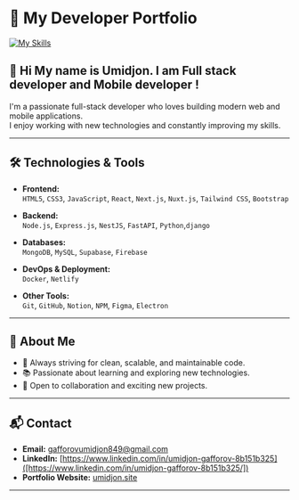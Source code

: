 # 🚀 My Developer Portfolio

[![My Skills](https://skillicons.dev/icons?i=js,html,css,nextjs,nestjs,netlify,nodejs,express,notion,npm,nuxtjs,py,django,react,redux,supabase,tailwind,mongodb,mysql,git,github,firebase,electron,docker,bootstrap,express,fastapi,figma,fastapi,heroku,php,ps,phpstorm,pycharm)](https://skillicons.dev)

## 👋 Hi My name is Umidjon. I am Full stack developer and Mobile developer !

I'm a passionate full-stack developer who loves building modern web and mobile applications.  
I enjoy working with new technologies and constantly improving my skills.

---

## 🛠️ Technologies & Tools

- **Frontend:**  
  `HTML5`, `CSS3`, `JavaScript`, `React`, `Next.js`, `Nuxt.js`, `Tailwind CSS`, `Bootstrap`

- **Backend:**  
  `Node.js`, `Express.js`, `NestJS`, `FastAPI`, `Python`,`django`

- **Databases:**  
  `MongoDB`, `MySQL`, `Supabase`, `Firebase`

- **DevOps & Deployment:**  
  `Docker`, `Netlify`

- **Other Tools:**  
  `Git`, `GitHub`, `Notion`, `NPM`, `Figma`, `Electron`

---



## 🌟 About Me

- 🎯 Always striving for clean, scalable, and maintainable code.
- 📚 Passionate about learning and exploring new technologies.
- 🤝 Open to collaboration and exciting new projects.

---

## 📬 Contact

- **Email:** gafforovumidjon849@gmail.com
- **LinkedIn:** [https://www.linkedin.com/in/umidjon-gafforov-8b151b325]([https://www.linkedin.com/in/umidjon-gafforov-8b151b325/])
- **Portfolio Website:** [umidjon.site](https://umidjon.site)

---
